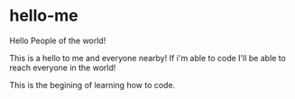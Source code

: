 # hello-me

Hello People of the world!

This is a hello to me and everyone nearby!
If i'm able to code I'll be able to reach everyone in the world!

This is the begining of learning how to code.
